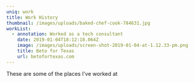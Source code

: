 ```yaml
---
uniq: work
title: Work History
thumbnail: /images/uploads/baked-chef-cook-784631.jpg
workList:
  - annotation: Worked as a tech consultant
    date: 2019-01-04T18:12:18.064Z
    image: /images/uploads/screen-shot-2019-01-04-at-1.12.33-pm.png
    title: Beto for Texas
    url: betofortexas.com
---
```

These are some of the places I've worked at
